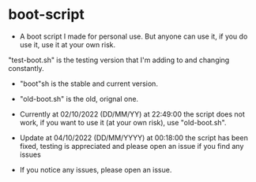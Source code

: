 # boot-script

- A boot script I made for personal use. But anyone can use it, if you do use it, use it at your own risk.

"test-boot.sh" is the testing version that I'm adding to and changing constantly.

- "boot"sh is the stable and current version.

- "old-boot.sh" is the old, orignal one.

- Currently at 02/10/2022 (DD/MM/YY) at 22:49:00 the script does not work, if you want to use it (at your own risk), use "old-boot.sh".
 - Update at 04/10/2022 (DD/MM/YYYY) at 00:18:00 the script has been fixed, testing is appreciated and please open an issue if you find any issues

- If you notice any issues, please open an issue.

